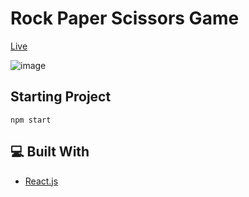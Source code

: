 # Rock Paper Scissors Game

[Live](https://oe-rps.netlify.app/)

![image](https://user-images.githubusercontent.com/96390357/178162440-93e25dab-3437-4c85-acde-38ac21496806.png)

## Starting Project

```
npm start
```

## 💻 Built With
- [React.js](https://reactjs.org/)
